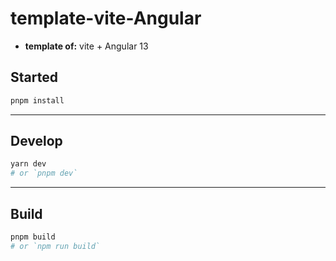 # template-vite-Angular

- **template of:** vite + Angular 13

## Started

```bash
pnpm install
```

---

## Develop

```bash
yarn dev
# or `pnpm dev`
```

---

## Build

```bash
pnpm build
# or `npm run build`
```